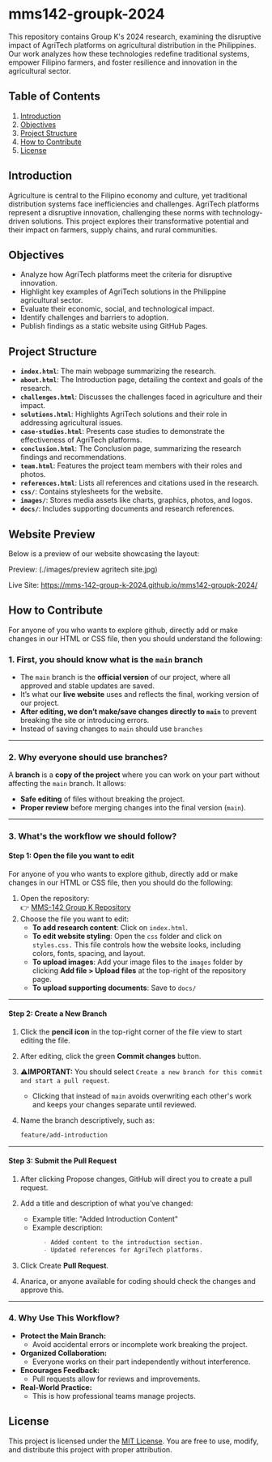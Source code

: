 # mms142-groupk-2024

This repository contains Group K's 2024 research, examining the disruptive impact of AgriTech platforms on agricultural distribution in the Philippines. Our work analyzes how these technologies redefine traditional systems, empower Filipino farmers, and foster resilience and innovation in the agricultural sector.

## Table of Contents
1. [Introduction](#introduction)
2. [Objectives](#objectives)
3. [Project Structure](#project-structure)
4. [How to Contribute](#how-to-contribute)
5. [License](#license)

## Introduction

Agriculture is central to the Filipino economy and culture, yet traditional distribution systems face inefficiencies and challenges. AgriTech platforms represent a disruptive innovation, challenging these norms with technology-driven solutions. This project explores their transformative potential and their impact on farmers, supply chains, and rural communities.

## Objectives

- Analyze how AgriTech platforms meet the criteria for disruptive innovation.
- Highlight key examples of AgriTech solutions in the Philippine agricultural sector.
- Evaluate their economic, social, and technological impact.
- Identify challenges and barriers to adoption.
- Publish findings as a static website using GitHub Pages.

## Project Structure

- **`index.html`**: The main webpage summarizing the research.
- **`about.html`**: The Introduction page, detailing the context and goals of the research.
- **`challenges.html`**: Discusses the challenges faced in agriculture and their impact.
- **`solutions.html`**: Highlights AgriTech solutions and their role in addressing agricultural issues.
- **`case-studies.html`**: Presents case studies to demonstrate the effectiveness of AgriTech platforms.
- **`conclusion.html`**: The Conclusion page, summarizing the research findings and recommendations.
- **`team.html`**: Features the project team members with their roles and photos.
- **`references.html`**: Lists all references and citations used in the research.
- **`css/`**: Contains stylesheets for the website.
- **`images/`**: Stores media assets like charts, graphics, photos, and logos.
- **`docs/`**: Includes supporting documents and research references.


## Website Preview

Below is a preview of our website showcasing the layout: 

Preview: (./images/preview agritech site.jpg)

Live Site: https://mms-142-group-k-2024.github.io/mms142-groupk-2024/

## How to Contribute

For anyone of you who wants to explore github, directly add or make changes in our HTML or CSS file, then you should understand the following:

### 1. First, you should know what is the `main` branch
- The `main` branch is the **official version** of our project, where all approved and stable updates are saved.
- It’s what our **live website** uses and reflects the final, working version of our project.
- **After editing, we don’t make/save changes directly to `main`** to prevent breaking the site or introducing errors.
- Instead of saving changes to `main` should use `branches`

<!-- Add an empty line above --- -->
---

### 2. Why everyone should use branches?
A **branch** is a **copy of the project** where you can work on your part without affecting the `main` branch. It allows:
- **Safe editing** of files without breaking the project.
- **Proper review** before merging changes into the final version (`main`).

<!-- Add an empty line above --- -->
---

### 3. What's the workflow we should follow?

#### **Step 1: Open the file you want to edit**
For anyone of you who wants to explore github, directly add or make changes in our HTML or CSS file, then you should do the following: 

1. Open the repository:  
   👉 [MMS-142 Group K Repository](https://github.com/MMS-142-Group-K-2024/mms142-groupk-2024)
2. Choose the file you want to edit:
   - **To add research content**: Click on `index.html`.
   - **To edit website styling**: Open the `css` folder and click on `styles.css.` This file controls how the website looks, including colors, fonts, spacing, and layout.
   - **To upload images**: Add your image files to the `images` folder by clicking **Add file > Upload files** at the top-right of the repository page.
   - **To upload supporting documents**: Save to `docs/`

<!-- Add an empty line above --- -->
---

#### **Step 2: Create a New Branch**
1. Click the **pencil icon** in the top-right corner of the file view to start editing the file.
2. After editing, click the green **Commit changes** button.
3. ⚠️**IMPORTANT:** You should select `Create a new branch for this commit and start a pull request`.  
   - Clicking that instead of `main` avoids overwriting each other's work and keeps your changes separate until reviewed.

4. Name the branch descriptively, such as:
   ```bash
   feature/add-introduction
   ```

<!-- Add an empty line above --- -->
---

#### **Step 3: Submit the Pull Request**
1. After clicking Propose changes, GitHub will direct you to create a pull request.
2. Add a title and description of what you’ve changed:
   - Example title: "Added Introduction Content"
   - Example description:
     ```markdown
        - Added content to the introduction section.
        - Updated references for AgriTech platforms.
     ```
     
3. Click Create **Pull Request**.
4. Anarica, or anyone available for coding should check the changes and approve this. 

<!-- Add an empty line above --- -->
---
   
### **4. Why Use This Workflow?**
- **Protect the Main Branch:**
   - Avoid accidental errors or incomplete work breaking the project.
- **Organized Collaboration:**
   - Everyone works on their part independently without interference.
- **Encourages Feedback:**
   - Pull requests allow for reviews and improvements.
- **Real-World Practice:**
   - This is how professional teams manage projects.

## License
This project is licensed under the [MIT License](LICENSE).
You are free to use, modify, and distribute this project with proper attribution.



